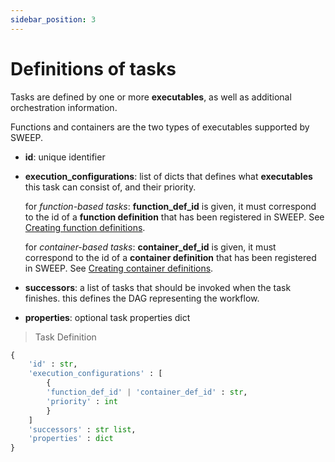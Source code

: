 ```yaml
---
sidebar_position: 3
---
```


# Definitions of tasks

Tasks are defined by one or more **executables**, as well as additional orchestration information.

Functions and containers are the two types of executables supported by SWEEP.

* **id**: unique identifier

* **execution_configurations**: list of dicts that defines what **executables** this task can consist of, and their priority.

    for *function-based tasks*: **function_def_id** is given, it must correspond to the id of a **function definition** that has been registered in SWEEP. See [Creating function definitions](../The%20Workflow%20Concept/creating-function-definitions).

    for *container-based tasks*: **container_def_id** is given, it must correspond to the id of a **container definition** that has been registered in SWEEP. See [Creating container definitions](../The%20Workflow%20Concept/creating-container-definitions).

* **successors**: a list of tasks that should be invoked when the task finishes. this defines the DAG representing the workflow.

* **properties**: optional task properties dict

> Task Definition
```python
{
    'id' : str,
    'execution_configurations' : [
        {
        'function_def_id' | 'container_def_id' : str,
        'priority' : int
        }
    ]
    'successors' : str list,
    'properties' : dict
}
```